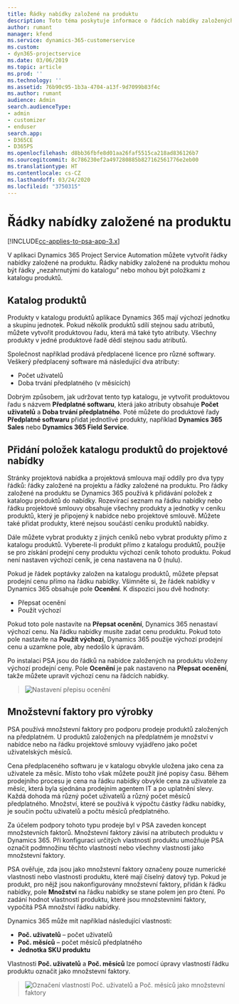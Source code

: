 ```yaml
---
title: Řádky nabídky založené na produktu
description: Toto téma poskytuje informace o řádcích nabídky založených na produktu.
author: rumant
manager: kfend
ms.service: dynamics-365-customerservice
ms.custom:
- dyn365-projectservice
ms.date: 03/06/2019
ms.topic: article
ms.prod: ''
ms.technology: ''
ms.assetid: 76b90c95-1b3a-4704-a13f-9d7099b83f4c
ms.author: rumant
audience: Admin
search.audienceType:
- admin
- customizer
- enduser
search.app:
- D365CE
- D365PS
ms.openlocfilehash: d8bb36fbfe8d01aa26faf5515ca218ad836126b7
ms.sourcegitcommit: 8c786230ef2a497280885b827162561776e2eb00
ms.translationtype: HT
ms.contentlocale: cs-CZ
ms.lasthandoff: 03/24/2020
ms.locfileid: "3750315"
---
```

# <a name="product-based-quote-lines"></a>Řádky nabídky založené na produktu

[!INCLUDE[cc-applies-to-psa-app-3.x](../includes/cc-applies-to-psa-app-3x.md)]


V aplikaci Dynamics 365 Project Service Automation můžete vytvořit řádky nabídky založené na produktu. Řádky nabídky založené na produktu mohou být řádky „nezahrnutými do katalogu” nebo mohou být položkami z katalogu produktů.

## <a name="product-catalog"></a>Katalog produktů

Produkty v katalogu produktů aplikace Dynamics 365 mají výchozí jednotku a skupinu jednotek. Pokud několik produktů sdílí stejnou sadu atributů, můžete vytvořit produktovou řadu, která má také tyto atributy. Všechny produkty v jedné produktové řadě dědí stejnou sadu atributů.

Společnost například prodává předplacené licence pro různé softwary. Veškerý předplacený software má následující dva atributy:

- Počet uživatelů 
- Doba trvání předplatného (v měsících)

Dobrým způsobem, jak udržovat tento typ katalogu, je vytvořit produktovou řadu s názvem **Předplatné softwaru**, která jako atributy obsahuje **Počet uživatelů** a **Doba trvání předplatného**. Poté můžete do produktové řady **Předplatné softwaru** přidat jednotlivé produkty, například **Dynamics 365 Sales** nebo **Dynamics 365 Field Service**.

## <a name="adding-product-catalog-items-to-a-project-quote"></a>Přidání položek katalogu produktů do projektové nabídky

Stránky projektová nabídka a projektová smlouva mají oddíly pro dva typy řádků: řádky založené na projektu a řádky založené na produktu. Pro řádky založené na produktu se Dynamics 365 používá k přidávání položek z katalogu produktů do nabídky. Rozevírací seznam na řádku nabídky nebo řádku projektové smlouvy obsahuje všechny produkty a jednotky v ceníku produktů, který je připojený k nabídce nebo projektové smlouvě. Můžete také přidat produkty, které nejsou součástí ceníku produktů nabídky.

Dále můžete vybrat produkty z jiných ceníků nebo vybrat produkty přímo z katalogu produktů. Vyberete-li produkt přímo z katalogu produktů, použije se pro získání prodejní ceny produktu výchozí ceník tohoto produktu. Pokud není nastaven výchozí ceník, je cena nastavena na 0 (nulu).

Pokud je řádek poptávky založen na katalogu produktů, můžete přepsat prodejní cenu přímo na řádku nabídky. Všimněte si, že řádek nabídky v Dynamics 365 obsahuje pole **Ocenění**. K dispozici jsou dvě hodnoty:

- Přepsat ocenění  
- Použít výchozí

Pokud toto pole nastavíte na **Přepsat ocenění**, Dynamics 365 nenastaví výchozí cenu. Na řádku nabídky musíte zadat cenu produktu. Pokud toto pole nastavíte na **Použít výchozí**, Dynamics 365 použije výchozí prodejní cenu a uzamkne pole, aby nedošlo k úpravám.

Po instalaci PSA jsou do řádků na nabídce založených na produktu vloženy výchozí prodejní ceny. Pole **Ocenění** je pak nastaveno na **Přepsat ocenění**, takže můžete upravit výchozí cenu na řádcích nabídky.

> ![Nastavení přepisu ocenění](media/basic-guide-10.png)
 
## <a name="quantity-factors-for-products"></a>Množstevní faktory pro výrobky

PSA používá množstevní faktory pro podporu prodeje produktů založených na předplatném. U produktů založených na předplatném je množství v nabídce nebo na řádku projektové smlouvy vyjádřeno jako počet uživatelských měsíců.

Cena předplaceného softwaru je v katalogu obvykle uložena jako cena za uživatele za měsíc. Místo toho však můžete použít jiné popisy času. Během prodejního procesu je cena na řádku nabídky obvykle cena za uživatele za měsíc, která byla sjednána prodejním agentem IT a po uplatnění slevy. Každá dohoda má různý počet uživatelů a různý počet měsíců předplatného. Množství, které se používá k výpočtu částky řádku nabídky, je součin počtu uživatelů a počtu měsíců předplatného.

Za účelem podpory tohoto typu prodeje byl v PSA zaveden koncept množstevních faktorů. Množstevní faktory závisí na atributech produktu v Dynamics 365. Při konfiguraci určitých vlastností produktu umožňuje PSA označit podmnožinu těchto vlastností nebo všechny vlastnosti jako množstevní faktory.

PSA ověřuje, zda jsou jako množstevní faktory označeny pouze numerické vlastnosti nebo vlastnosti produktu, které mají číselný datový typ. Pokud je produkt, pro nějž jsou nakonfigurovány množstevní faktory, přidán k řádku nabídky, pole **Množství** na řádku nabídky se stane polem jen pro čtení. Po zadání hodnot vlastností produktu, které jsou množstevními faktory, vypočítá PSA množství řádku nabídky.

Dynamics 365 může mít například následující vlastnosti: 

- **Poč. uživatelů** – počet uživatelů 
- **Poč. měsíců** – počet měsíců předplatného
- **Jednotka SKU produktu** 

Vlastnosti **Poč. uživatelů** a **Poč. měsíců** lze pomocí úpravy vlastností řádku produktu označit jako množstevní faktory. 

> ![Označení vlastností Poč. uživatelů a Poč. měsíců jako množstevní faktory](media/basic-guide-11.png)
 
